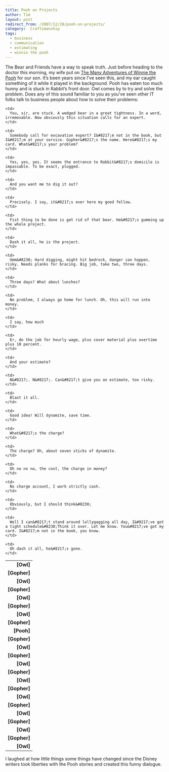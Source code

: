 ```yaml
---
title: Pooh on Projects
author: Tim
layout: post
redirect_from: /2007/12/28/pooh-on-projects/
category:  Craftsmanship
tags:
  - business
  - communication
  - estimating
  - winnie the pooh
---
```

The Bear and Friends have a way to speak truth. Just before heading to the doctor this morning, my wife put on [The Many Adventures of Winnie the Pooh][1] for our son. It&#8217;s been years since I&#8217;ve seen this, and my ear caught something of it while it played in the background. Pooh has eaten too much hunny and is stuck in Rabbit&#8217;s front door. Owl comes by to try and solve the problem. Does any of this sound familiar to you as you&#8217;ve seen other IT folks talk to business people about how to solve their problems:

 [1]: http://amazon.com/o/ASIN/B000OLGCF2

<!--more-->

<table>
  <tr>
    <td style="font-weight: bold; text-align: right">
      [Owl]
    </td>

    <td>
      You, sir, are stuck. A wedged bear in a great tightness. In a word, irremovable. Now obviously this situation calls for an expert.
    </td>
  </tr>

  <tr>
    <td style="font-weight: bold; text-align: right">
      [Gopher]
    </td>

    <td>
      Somebody call for excavation expert? I&#8217;m not in the book, but I&#8217;m at your service. Gopher&#8217;s the name. Here&#8217;s my card. What&#8217;s your problem?
    </td>
  </tr>

  <tr>
    <td style="font-weight: bold; text-align: right">
      [Owl]
    </td>

    <td>
      Yes, yes, yes. It seems the entrance to Rabbit&#8217;s domicile is impassable. To be exact, plugged.
    </td>
  </tr>

  <tr>
    <td style="font-weight: bold; text-align: right">
      [Gopher]
    </td>

    <td>
      And you want me to dig it out?
    </td>
  </tr>

  <tr>
    <td style="font-weight: bold; text-align: right">
      [Owl]
    </td>

    <td>
      Precisely. I say, it&#8217;s over here my good fellow.
    </td>
  </tr>

  <tr>
    <td style="font-weight: bold; text-align: right">
      [Gopher]
    </td>

    <td>
      Fist thing to be done is get rid of that bear. He&#8217;s gumming up the whole project.
    </td>
  </tr>

  <tr>
    <td style="font-weight: bold; text-align: right">
      [Owl]
    </td>

    <td>
      Dash it all, he is the project.
    </td>
  </tr>

  <tr>
    <td style="font-weight: bold; text-align: right">
      [Gopher]
    </td>

    <td>
      Umm&#8230; Hard digging, might hit bedrock, danger can happen, risky. Needs planks for bracing. Big job, take two, three days.
    </td>
  </tr>

  <tr>
    <td style="font-weight: bold; text-align: right">
      [Pooh]
    </td>

    <td>
      Three days? What about lunches?
    </td>
  </tr>

  <tr>
    <td style="font-weight: bold; text-align: right">
      [Gopher]
    </td>

    <td>
      No problem, I always go home for lunch. Oh, this will run into money.
    </td>
  </tr>

  <tr>
    <td style="font-weight: bold; text-align: right">
      [Owl]
    </td>

    <td>
      I say, how much
    </td>
  </tr>

  <tr>
    <td style="font-weight: bold; text-align: right">
      [Gopher]
    </td>

    <td>
      Er, do the job for hourly wage, plus cover material plus overtime plus 10 percent.
    </td>
  </tr>

  <tr>
    <td style="font-weight: bold; text-align: right">
      [Owl]
    </td>

    <td>
      And your estimate?
    </td>
  </tr>

  <tr>
    <td style="font-weight: bold; text-align: right">
      [Gopher]
    </td>

    <td>
      N&#8217;. N&#8217;. Can&#8217;t give you an estimate, too risky.
    </td>
  </tr>

  <tr>
    <td style="font-weight: bold; text-align: right">
      [Owl]
    </td>

    <td>
      Blast it all.
    </td>
  </tr>

  <tr>
    <td style="font-weight: bold; text-align: right">
      [Gopher]
    </td>

    <td>
      Good idea! Will dynamite, save time.
    </td>
  </tr>

  <tr>
    <td style="font-weight: bold; text-align: right">
      [Owl]
    </td>

    <td>
      What&#8217;s the charge?
    </td>
  </tr>

  <tr>
    <td style="font-weight: bold; text-align: right">
      [Gopher]
    </td>

    <td>
      The charge? Oh, about seven sticks of dynamite.
    </td>
  </tr>

  <tr>
    <td style="font-weight: bold; text-align: right">
      [Owl]
    </td>

    <td>
      Oh no no no, the cost, the charge in money?
    </td>
  </tr>

  <tr>
    <td style="font-weight: bold; text-align: right">
      [Gopher]
    </td>

    <td>
      No charge account, I work strictly cash.
    </td>
  </tr>

  <tr>
    <td style="font-weight: bold; text-align: right">
      [Owl]
    </td>

    <td>
      Obviously, but I should think&#8230;
    </td>
  </tr>

  <tr>
    <td style="font-weight: bold; text-align: right">
      [Gopher]
    </td>

    <td>
      Well I can&#8217;t stand around lollygagging all day, I&#8217;ve got a tight schedule&#8230;Think it over. Let me know. You&#8217;ve got my card. I&#8217;m not in the book, you know.
    </td>
  </tr>

  <tr>
    <td style="font-weight: bold; text-align: right">
      [Owl]
    </td>

    <td>
      Oh dash it all, he&#8217;s gone.
    </td>
  </tr>
</table>

I laughed at how little things some things have changed since the Disney writers took liberties with the Pooh stories and created this funny dialogue.

